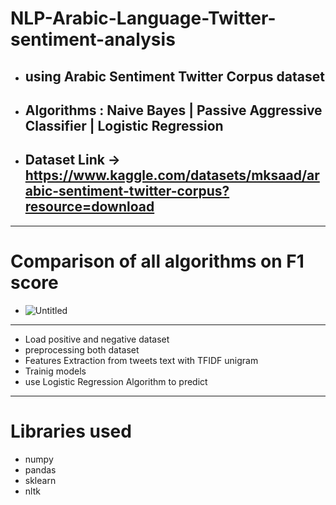# NLP-Arabic-Language-Twitter-sentiment-analysis
* ## using Arabic Sentiment Twitter Corpus dataset 
* ## Algorithms : Naive Bayes | Passive Aggressive Classifier | Logistic Regression  
* ## Dataset Link -> https://www.kaggle.com/datasets/mksaad/arabic-sentiment-twitter-corpus?resource=download
------------------------------------------------------------------------------------------------------------------

# Comparison of all algorithms on F1 score
* ![Untitled](https://github.com/MarwanAhmed20/NLP-Arabic-Language-Twitter-sentiment-analysis/assets/47067493/ec6ecfd7-5e71-4fc9-9b7e-49de47e61e34)

------------------------------------------------------------------------------------------------------------------
* Load positive and negative dataset
* preprocessing both dataset
* Features Extraction from tweets text with TFIDF unigram
* Trainig models
* use Logistic Regression Algorithm to predict
------------------------------------------------------------------------------------------------------------------
# Libraries used
* numpy
* pandas
* sklearn
* nltk
